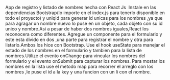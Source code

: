 App de registro y listado de nombres hecha con  React Js
![]()
Instale en las dependencias Bootstrap(lo importe en el index.js para tenerlo disponible en todo el proyecto) y uniqid para generar id unicas para los nombres ,ya que para agragar un nombre nuevo lo puse en un objeto, cada objeto con su id unico y nombre.Asi a pesar de haber dos nombres iguales,React los reconocera como diferentes.
Agregue un componente para el formulario y este esta divido en dos ,una parte para registrar el nombre y otra para listarlo.Ambos los hice con Bootstrap.
Use el hook useState para manejar el estado de los nombres en el formulario y tambien para la lista de nombres.Utilize el evento onChange para vincular los nombres  del formulario y el evento onSubmit para capturar los nombres.
Para mostar los nombres en la lista  use el metodo map para recorrer el arreglo con los nombres ,le puse el id  a la key y una funcion con un li con el nombre. 
